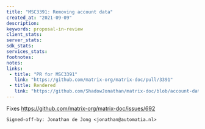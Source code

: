 ```yaml
---
title: "MSC3391: Removing account data"
created_at: "2021-09-09"
description:
keywords: proposal-in-review
client_stats:
server_stats:
sdk_stats:
services_stats:
footnotes:
notes:
links:
 - title: "PR for MSC3391"
   link: "https://github.com/matrix-org/matrix-doc/pull/3391"
 - title: Rendered
   link: "https://github.com/ShadowJonathan/matrix-doc/blob/account-data-delete/proposals/3391-account-data-delete.md"
---
```


Fixes https://github.com/matrix-org/matrix-doc/issues/692

`Signed-off-by: Jonathan de Jong <jonathan@automatia.nl>`
